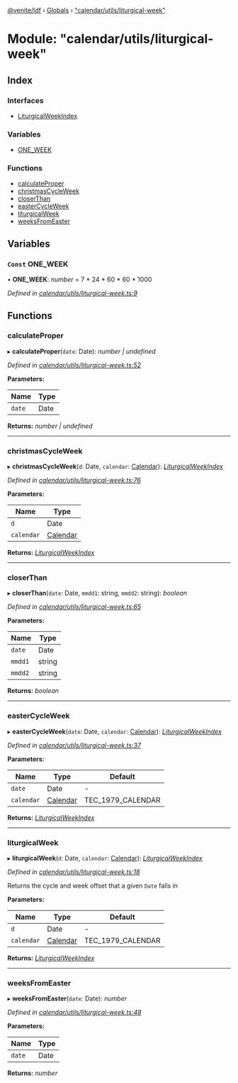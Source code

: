 [@venite/ldf](../README.md) › [Globals](../globals.md) › ["calendar/utils/liturgical-week"](_calendar_utils_liturgical_week_.md)

# Module: "calendar/utils/liturgical-week"

## Index

### Interfaces

* [LiturgicalWeekIndex](../interfaces/_calendar_utils_liturgical_week_.liturgicalweekindex.md)

### Variables

* [ONE_WEEK](_calendar_utils_liturgical_week_.md#const-one_week)

### Functions

* [calculateProper](_calendar_utils_liturgical_week_.md#calculateproper)
* [christmasCycleWeek](_calendar_utils_liturgical_week_.md#christmascycleweek)
* [closerThan](_calendar_utils_liturgical_week_.md#closerthan)
* [easterCycleWeek](_calendar_utils_liturgical_week_.md#eastercycleweek)
* [liturgicalWeek](_calendar_utils_liturgical_week_.md#liturgicalweek)
* [weeksFromEaster](_calendar_utils_liturgical_week_.md#weeksfromeaster)

## Variables

### `Const` ONE_WEEK

• **ONE_WEEK**: *number* = 7 * 24 * 60 * 60 * 1000

*Defined in [calendar/utils/liturgical-week.ts:9](https://github.com/gbj/venite/blob/af8bf378/ldf/src/calendar/utils/liturgical-week.ts#L9)*

## Functions

###  calculateProper

▸ **calculateProper**(`date`: Date): *number | undefined*

*Defined in [calendar/utils/liturgical-week.ts:52](https://github.com/gbj/venite/blob/af8bf378/ldf/src/calendar/utils/liturgical-week.ts#L52)*

**Parameters:**

Name | Type |
------ | ------ |
`date` | Date |

**Returns:** *number | undefined*

___

###  christmasCycleWeek

▸ **christmasCycleWeek**(`d`: Date, `calendar`: [Calendar](../classes/_calendar_calendar_.calendar.md)): *[LiturgicalWeekIndex](../interfaces/_calendar_utils_liturgical_week_.liturgicalweekindex.md)*

*Defined in [calendar/utils/liturgical-week.ts:76](https://github.com/gbj/venite/blob/af8bf378/ldf/src/calendar/utils/liturgical-week.ts#L76)*

**Parameters:**

Name | Type |
------ | ------ |
`d` | Date |
`calendar` | [Calendar](../classes/_calendar_calendar_.calendar.md) |

**Returns:** *[LiturgicalWeekIndex](../interfaces/_calendar_utils_liturgical_week_.liturgicalweekindex.md)*

___

###  closerThan

▸ **closerThan**(`date`: Date, `mmdd1`: string, `mmdd2`: string): *boolean*

*Defined in [calendar/utils/liturgical-week.ts:65](https://github.com/gbj/venite/blob/af8bf378/ldf/src/calendar/utils/liturgical-week.ts#L65)*

**Parameters:**

Name | Type |
------ | ------ |
`date` | Date |
`mmdd1` | string |
`mmdd2` | string |

**Returns:** *boolean*

___

###  easterCycleWeek

▸ **easterCycleWeek**(`date`: Date, `calendar`: [Calendar](../classes/_calendar_calendar_.calendar.md)): *[LiturgicalWeekIndex](../interfaces/_calendar_utils_liturgical_week_.liturgicalweekindex.md)*

*Defined in [calendar/utils/liturgical-week.ts:37](https://github.com/gbj/venite/blob/af8bf378/ldf/src/calendar/utils/liturgical-week.ts#L37)*

**Parameters:**

Name | Type | Default |
------ | ------ | ------ |
`date` | Date | - |
`calendar` | [Calendar](../classes/_calendar_calendar_.calendar.md) | TEC_1979_CALENDAR |

**Returns:** *[LiturgicalWeekIndex](../interfaces/_calendar_utils_liturgical_week_.liturgicalweekindex.md)*

___

###  liturgicalWeek

▸ **liturgicalWeek**(`d`: Date, `calendar`: [Calendar](../classes/_calendar_calendar_.calendar.md)): *[LiturgicalWeekIndex](../interfaces/_calendar_utils_liturgical_week_.liturgicalweekindex.md)*

*Defined in [calendar/utils/liturgical-week.ts:18](https://github.com/gbj/venite/blob/af8bf378/ldf/src/calendar/utils/liturgical-week.ts#L18)*

Returns the cycle and week offset that a given `Date` falls in

**Parameters:**

Name | Type | Default |
------ | ------ | ------ |
`d` | Date | - |
`calendar` | [Calendar](../classes/_calendar_calendar_.calendar.md) | TEC_1979_CALENDAR |

**Returns:** *[LiturgicalWeekIndex](../interfaces/_calendar_utils_liturgical_week_.liturgicalweekindex.md)*

___

###  weeksFromEaster

▸ **weeksFromEaster**(`date`: Date): *number*

*Defined in [calendar/utils/liturgical-week.ts:48](https://github.com/gbj/venite/blob/af8bf378/ldf/src/calendar/utils/liturgical-week.ts#L48)*

**Parameters:**

Name | Type |
------ | ------ |
`date` | Date |

**Returns:** *number*
